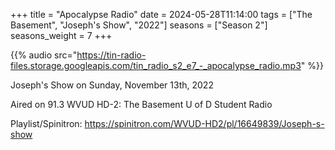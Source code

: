 +++
title = "Apocalypse Radio"
date = 2024-05-28T11:14:00
tags = ["The Basement", "Joseph's Show", "2022"]
seasons = ["Season 2"]
seasons_weight = 7
+++

{{% audio src="https://tin-radio-files.storage.googleapis.com/tin_radio_s2_e7_-_apocalypse_radio.mp3" %}}

Joseph's Show on Sunday, November 13th, 2022

Aired on 91.3 WVUD HD-2: The Basement U of D Student Radio

Playlist/Spinitron: https://spinitron.com/WVUD-HD2/pl/16649839/Joseph-s-show

